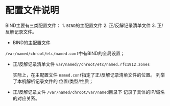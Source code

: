 # 配置文件说明

BIND主要有三类配置文件：
    1. `BIND`的主配置文件
    2. 正/反解记录清单文件
    3. 正/反解记录文件。

- BIND的主配置文件

`/var/named/chroot/etc/named.conf`中有BIND的全局设置；

- 正/反解记录清单文件
  `var/named//chroot/etc/named.rfc1912.zones`
  
  实际上，在主配置文件 `named.conf`指定了正/反解记录清单文件的位置。
  列举了本机解析记录文件的 位置/类型/性质；

- 正/反解记录文件
  `/var/named/chroot/var/named`目录下
  记录了具体的IP/域名的对应关系。
